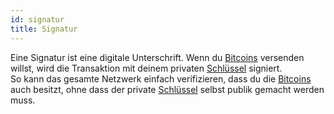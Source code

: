 ```yaml
---
id: signatur
title: Signatur
---
```


Eine Signatur ist eine digitale Unterschrift. Wenn du [Bitcoins](../b/bitcoin) versenden willst, wird die Transaktion mit deinem privaten [Schlüssel](schluessel) signiert.  
So kann das gesamte Netzwerk einfach verifizieren, dass du die [Bitcoins](../b/bitcoin) auch besitzt, ohne dass der private [Schlüssel](schluessel) selbst publik gemacht werden muss.
